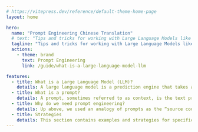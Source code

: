 ```yaml
---
# https://vitepress.dev/reference/default-theme-home-page
layout: home

hero:
  name: "Prompt Engineering Chinese Translation"
  # text: "Tips and tricks for working with Large Language Models like OpenAI's GPT-4."
  tagline: "Tips and tricks for working with Large Language Models like OpenAI's GPT-4."
  actions:
    - theme: brand
      text: Prompt Engineering
      link: /guide/what-is-a-large-language-model-llm

features:
  - title: What is a Large Language Model (LLM)?
    details: A large language model is a prediction engine that takes a sequence of words and tries to predict the most likely sequence to come after that sequence[^1]. It does this by assigning a probability to likely next sequences and then samples from those to choose one[^2]. The process repeats until some stopping criteria is met.
  - title: What is a prompt?
    details: A prompt, sometimes referred to as context, is the text provided to a model before it begins generating output. It guides the model to explore a particular area of what it has learned so that the output is relevant to your goals. As an analogy, if you think of the language model as a source code interpreter, then a prompt is the source code to be interpreted.
  - title: Why do we need prompt engineering?
    details: Up above, we used an analogy of prompts as the “source code” that a language model “interprets”. **Prompt engineering is the art of writing prompts to get the language model to do what we want it to do** – just like software engineering is the art of writing source code to get computers to do what we want them to do.
  - title: Strategies
    details: This section contains examples and strategies for specific needs or problems. For successful prompt engineering, you will need to combine some subset of all of the strategies enumerated in this document. Don’t be afraid to mix and match things – or invent your own approaches.
---
```


